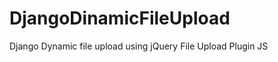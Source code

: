 DjangoDinamicFileUpload
=======================

Django Dynamic file upload using jQuery File Upload Plugin JS